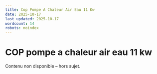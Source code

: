 ```yaml
---
title: Cop Pompe A Chaleur Air Eau 11 Kw
date: 2025-10-17
last_updated: 2025-10-17
wordcount: 14
robots: noindex
---
```


# COP pompe a chaleur air eau 11 kw

Contenu non disponible – hors sujet.